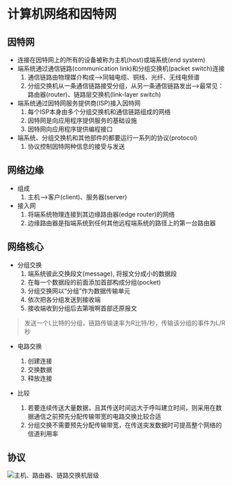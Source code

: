 # 计算机网络和因特网

## 因特网

- 连接在因特网上的所有的设备被称为主机(host)或端系统(end system)
- 端系统通过通信链路(communication link)和分组交换机(packet switch)连接  
  1. 通信链路由物理媒介构成-->同轴电缆、铜线、光纤、无线电频谱
  2. 分组交换机从一条通信链路接受分组，从另一条通信链路发出-->最常见：路由器(router)、链路层交换机(link-layer switch)
- 端系统通过因特网服务提供商(ISP)接入因特网
  1. 每个ISP本身由多个分组交换机和通信链路组成的网络
  2. 因特网是向应用程序提供服务的基础设施
  3. 因特网向应用程序提供编程接口
- 端系统、分组交换机和其他部件的都要运行一系列的协议(protocol)
  1. 协议控制因特网种信息的接受与发送

## 网络边缘

- 组成
  1. 主机-->客户(client)、服务器(server)
- 接入网
  1. 将端系统物理连接到其边缘路由器(edge router)的网络
  2. 边缘路由器是指端系统到任何其他远程端系统的路径上的第一台路由器

## 网络核心

- 分组交换  
  1. 端系统彼此交换段文(message), 将报文分成小的数据段
  2. 在每一个数据段的前面添加首部构成分组(pocket)
  3. 分组交换网以“分组”作为数据传输单元
  4. 依次把各分组发送到接收端
  5. 接收端收到分组后去第哦啊首部还原报文
> 发送一个L比特的分组，链路传输速率为R比特/秒，传输该分组的事件为L/R秒

- 电路交换  
  1. 创建连接
  2. 交换数据
  3. 释放连接

- 比较  
  1. 若要连续传送大量数据，且其传送时间远大于呼叫建立时间，则采用在数据通信之前预先分配传输带宽的电路交换比较合适
  2. 分组交换不需要预先分配传输带宽，在传送突发数据时可提高整个网络的信道利用率

## 协议

![主机、路由器、链路交换机层级]('./protocolStack.jpg', '因特网协议栈')


